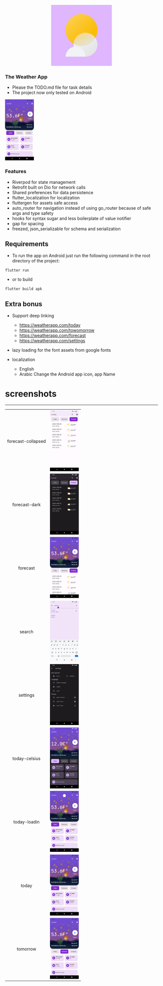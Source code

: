 
<!-- screenshots/logo.svg -->
<p align="center">
  <img src="screenshots/logo.svg" width="200" height="200" alt="Weather App Logo">
</p>




### The Weather App
- Please the TODO.md file for task details
- The project now only tested on Android

<img src="screenshots/today.png" height="200">

### Features
- Riverpod for state management
- Retrofit built on Dio for network calls
- Shared preferences for data persistence
- flutter_localization for localization
- fluttergen for assets safe access
- auto_router for navigation instead of using go_router because of safe args and type safety
- hooks for syntax sugar and less boilerplate of value notifier
- gap for spacing
- freezed, json_serializable for schema and serialization

## Requirements
- To run the app on Android just run the following command in the root directory of the project:
```
flutter run
```
- or to build
```
flutter build apk
```

## Extra bonus
- Support deep linking
  - https://weatherapp.com/today
  - https://weatherapp.com/towomorrow
  - https://weatherapp.com/forecast
  - https://weatherapp.com/settings

- lazy loading for the font assets from google fonts

- localization
  - English
  - Arabic
Change the Android app icon, app Name


# screenshots
___
|                    |                                                             |
| :----------------: | :---------------------------------------------------------: |
| forecast-collapsed | <img src="screenshots/forecast-collapsed.png" height="200"> |
|   forecast-dark    |   <img src="screenshots/forecast-dark.png" height="200">    |
|      forecast      |      <img src="screenshots/forecast.png" height="200">      |
|       search       |       <img src="screenshots/search.png" height="200">       |
|      settings      |      <img src="screenshots/settings.png" height="200">      |
|   today-celsius    |   <img src="screenshots/today-celsius.png" height="200">    |
|    today-loadin    |    <img src="screenshots/today-loadin.png" height="200">    |
|       today        |       <img src="screenshots/today.png" height="200">        |
|      tomorrow      |      <img src="screenshots/tomorrow.png" height="200">      |
